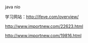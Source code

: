 java nio

学习网站：http://ifeve.com/overview/

http://www.importnew.com/22623.html

http://www.importnew.com/19816.html